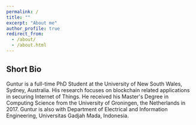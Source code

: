 ```yaml
---
permalink: /
title: ""
excerpt: "About me"
author_profile: true
redirect_from: 
  - /about/
  - /about.html
---
```


Short Bio
---------

Guntur is a full-time PhD Student at the University of New South Wales, Sydney, Australia. His research focuses on blockchain related applications in securing Internet of Things. He received his Master's Degree in Computing Science from the University of Groningen, the Netherlands in 2017. Guntur is also with Department of Electrical and Information Engineering, Universitas Gadjah Mada, Indonesia.
